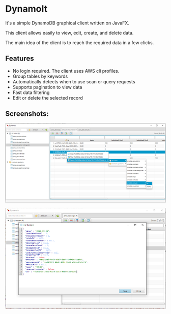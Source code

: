 # DynamoIt
It's a simple DynamoDB graphical client written on JavaFX.

This client allows easily to view, edit, create, and delete data.

The main idea of the client is to reach the required data in a few clicks.

## Features
 * No login required. The client uses AWS cli profiles.
 * Group tables by keywords
 * Automatically detects when to use scan or query requests
 * Supports pagination to view data
 * Fast data filtering
 * Edit or delete the selected record 

## Screenshots:
![main screen](./src/site/resources/images/main_screen.png)

![edit screen](./src/site/resources/images/edit_screen.png)

